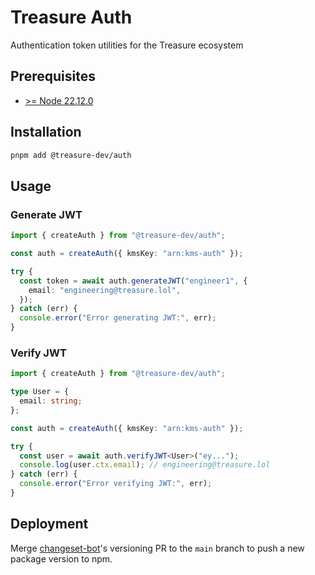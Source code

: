 # Treasure Auth

Authentication token utilities for the Treasure ecosystem

## Prerequisites

- [>= Node 22.12.0](https://nodejs.org/en)

## Installation

```bash
pnpm add @treasure-dev/auth
```

## Usage

### Generate JWT

```ts
import { createAuth } from "@treasure-dev/auth";

const auth = createAuth({ kmsKey: "arn:kms-auth" });

try {
  const token = await auth.generateJWT("engineer1", {
    email: "engineering@treasure.lol",
  });
} catch (err) {
  console.error("Error generating JWT:", err);
}
```

### Verify JWT

```ts
import { createAuth } from "@treasure-dev/auth";

type User = {
  email: string;
};

const auth = createAuth({ kmsKey: "arn:kms-auth" });

try {
  const user = await auth.verifyJWT<User>("ey...");
  console.log(user.ctx.email); // engineering@treasure.lol
} catch (err) {
  console.error("Error verifying JWT:", err);
}
```

## Deployment

Merge [changeset-bot](https://github.com/apps/changeset-bot)'s versioning PR to the `main` branch to push a new package version to npm.
